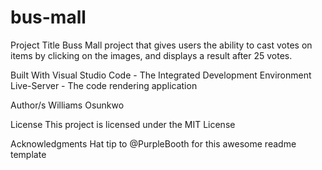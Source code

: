 # bus-mall
Project Title
Buss Mall project that gives users the ability to cast votes on items by clicking on the images, and displays a result after 25 votes.

Built With
Visual Studio Code - The Integrated Development Environment
Live-Server - The code rendering application

Author/s
Williams Osunkwo

License
This project is licensed under the MIT License

Acknowledgments
Hat tip to @PurpleBooth for this awesome readme template